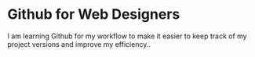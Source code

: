Github for Web Designers
========================

I am learning Github for my workflow to make it easier to keep track of my project versions and improve my efficiency.. 
